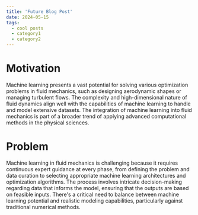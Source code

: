 ```yaml
---
title: 'Future Blog Post'
date: 2024-05-15
tags:
  - cool posts
  - category1
  - category2
---
```

Motivation
======
Machine learning presents a vast potential for solving various optimization problems in fluid mechanics, such as designing aerodynamic shapes or managing turbulent flows.
The complexity and high-dimensional nature of fluid dynamics align well with the capabilities of machine learning to handle and model extensive datasets.
The integration of machine learning into fluid mechanics is part of a broader trend of applying advanced computational methods in the physical sciences.

Problem
======
Machine learning in fluid mechanics is challenging because it requires continuous expert guidance at every phase, from defining the problem and data curation to selecting appropriate machine learning architectures and optimization algorithms.
The process involves intricate decision-making regarding data that informs the model, ensuring that the outputs are based on feasible inputs.
There's a critical need to balance between machine learning potential and realistic modeling capabilities, particularly against traditional numerical methods.
